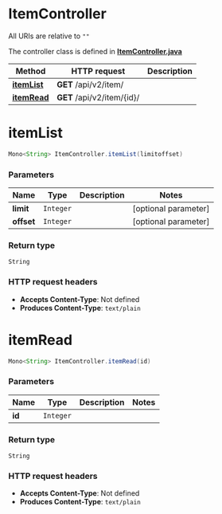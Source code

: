 # ItemController

All URIs are relative to `""`

The controller class is defined in **[ItemController.java](../../src/main/java/org/openapitools/controller/ItemController.java)**

Method | HTTP request | Description
------------- | ------------- | -------------
[**itemList**](#itemList) | **GET** /api/v2/item/ | 
[**itemRead**](#itemRead) | **GET** /api/v2/item/{id}/ | 

<a name="itemList"></a>
# **itemList**
```java
Mono<String> ItemController.itemList(limitoffset)
```



### Parameters
Name | Type | Description  | Notes
------------- | ------------- | ------------- | -------------
**limit** | `Integer` |  | [optional parameter]
**offset** | `Integer` |  | [optional parameter]

### Return type
`String`


### HTTP request headers
 - **Accepts Content-Type**: Not defined
 - **Produces Content-Type**: `text/plain`

<a name="itemRead"></a>
# **itemRead**
```java
Mono<String> ItemController.itemRead(id)
```



### Parameters
Name | Type | Description  | Notes
------------- | ------------- | ------------- | -------------
**id** | `Integer` |  |

### Return type
`String`


### HTTP request headers
 - **Accepts Content-Type**: Not defined
 - **Produces Content-Type**: `text/plain`

